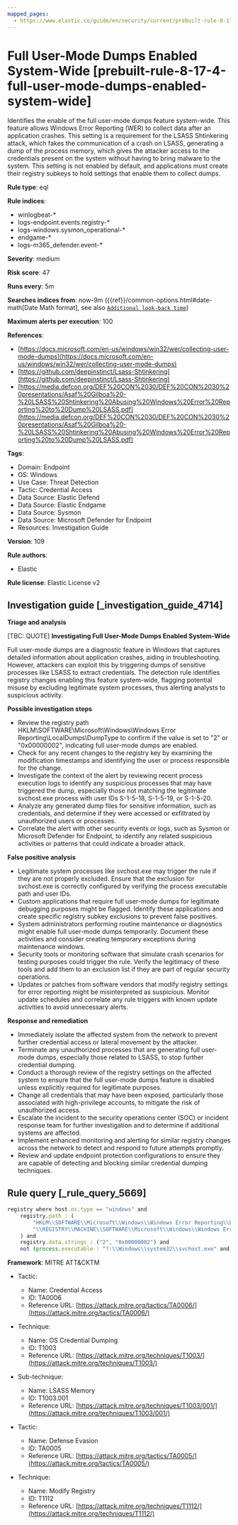 ```yaml
---
mapped_pages:
  - https://www.elastic.co/guide/en/security/current/prebuilt-rule-8-17-4-full-user-mode-dumps-enabled-system-wide.html
---
```


# Full User-Mode Dumps Enabled System-Wide [prebuilt-rule-8-17-4-full-user-mode-dumps-enabled-system-wide]

Identifies the enable of the full user-mode dumps feature system-wide. This feature allows Windows Error Reporting (WER) to collect data after an application crashes. This setting is a requirement for the LSASS Shtinkering attack, which fakes the communication of a crash on LSASS, generating a dump of the process memory, which gives the attacker access to the credentials present on the system without having to bring malware to the system. This setting is not enabled by default, and applications must create their registry subkeys to hold settings that enable them to collect dumps.

**Rule type**: eql

**Rule indices**:

* winlogbeat-*
* logs-endpoint.events.registry-*
* logs-windows.sysmon_operational-*
* endgame-*
* logs-m365_defender.event-*

**Severity**: medium

**Risk score**: 47

**Runs every**: 5m

**Searches indices from**: now-9m ({{ref}}/common-options.html#date-math[Date Math format], see also [`Additional look-back time`](docs-content://solutions/security/detect-and-alert/create-detection-rule.md#rule-schedule))

**Maximum alerts per execution**: 100

**References**:

* [https://docs.microsoft.com/en-us/windows/win32/wer/collecting-user-mode-dumps](https://docs.microsoft.com/en-us/windows/win32/wer/collecting-user-mode-dumps)
* [https://github.com/deepinstinct/Lsass-Shtinkering](https://github.com/deepinstinct/Lsass-Shtinkering)
* [https://media.defcon.org/DEF%20CON%2030/DEF%20CON%2030%20presentations/Asaf%20Gilboa%20-%20LSASS%20Shtinkering%20Abusing%20Windows%20Error%20Reporting%20to%20Dump%20LSASS.pdf](https://media.defcon.org/DEF%20CON%2030/DEF%20CON%2030%20presentations/Asaf%20Gilboa%20-%20LSASS%20Shtinkering%20Abusing%20Windows%20Error%20Reporting%20to%20Dump%20LSASS.pdf)

**Tags**:

* Domain: Endpoint
* OS: Windows
* Use Case: Threat Detection
* Tactic: Credential Access
* Data Source: Elastic Defend
* Data Source: Elastic Endgame
* Data Source: Sysmon
* Data Source: Microsoft Defender for Endpoint
* Resources: Investigation Guide

**Version**: 109

**Rule authors**:

* Elastic

**Rule license**: Elastic License v2

## Investigation guide [_investigation_guide_4714]

**Triage and analysis**

[TBC: QUOTE]
**Investigating Full User-Mode Dumps Enabled System-Wide**

Full user-mode dumps are a diagnostic feature in Windows that captures detailed information about application crashes, aiding in troubleshooting. However, attackers can exploit this by triggering dumps of sensitive processes like LSASS to extract credentials. The detection rule identifies registry changes enabling this feature system-wide, flagging potential misuse by excluding legitimate system processes, thus alerting analysts to suspicious activity.

**Possible investigation steps**

* Review the registry path HKLM\SOFTWARE\Microsoft\Windows\Windows Error Reporting\LocalDumps\DumpType to confirm if the value is set to "2" or "0x00000002", indicating full user-mode dumps are enabled.
* Check for any recent changes to the registry key by examining the modification timestamps and identifying the user or process responsible for the change.
* Investigate the context of the alert by reviewing recent process execution logs to identify any suspicious processes that may have triggered the dump, especially those not matching the legitimate svchost.exe process with user IDs S-1-5-18, S-1-5-19, or S-1-5-20.
* Analyze any generated dump files for sensitive information, such as credentials, and determine if they were accessed or exfiltrated by unauthorized users or processes.
* Correlate the alert with other security events or logs, such as Sysmon or Microsoft Defender for Endpoint, to identify any related suspicious activities or patterns that could indicate a broader attack.

**False positive analysis**

* Legitimate system processes like svchost.exe may trigger the rule if they are not properly excluded. Ensure that the exclusion for svchost.exe is correctly configured by verifying the process executable path and user IDs.
* Custom applications that require full user-mode dumps for legitimate debugging purposes might be flagged. Identify these applications and create specific registry subkey exclusions to prevent false positives.
* System administrators performing routine maintenance or diagnostics might enable full user-mode dumps temporarily. Document these activities and consider creating temporary exceptions during maintenance windows.
* Security tools or monitoring software that simulate crash scenarios for testing purposes could trigger the rule. Verify the legitimacy of these tools and add them to an exclusion list if they are part of regular security operations.
* Updates or patches from software vendors that modify registry settings for error reporting might be misinterpreted as suspicious. Monitor update schedules and correlate any rule triggers with known update activities to avoid unnecessary alerts.

**Response and remediation**

* Immediately isolate the affected system from the network to prevent further credential access or lateral movement by the attacker.
* Terminate any unauthorized processes that are generating full user-mode dumps, especially those related to LSASS, to stop further credential dumping.
* Conduct a thorough review of the registry settings on the affected system to ensure that the full user-mode dumps feature is disabled unless explicitly required for legitimate purposes.
* Change all credentials that may have been exposed, particularly those associated with high-privilege accounts, to mitigate the risk of unauthorized access.
* Escalate the incident to the security operations center (SOC) or incident response team for further investigation and to determine if additional systems are affected.
* Implement enhanced monitoring and alerting for similar registry changes across the network to detect and respond to future attempts promptly.
* Review and update endpoint protection configurations to ensure they are capable of detecting and blocking similar credential dumping techniques.


## Rule query [_rule_query_5669]

```js
registry where host.os.type == "windows" and
    registry.path : (
        "HKLM\\SOFTWARE\\Microsoft\\Windows\\Windows Error Reporting\\LocalDumps\\DumpType",
        "\\REGISTRY\\MACHINE\\SOFTWARE\\Microsoft\\Windows\\Windows Error Reporting\\LocalDumps\\DumpType"
    ) and
    registry.data.strings : ("2", "0x00000002") and
    not (process.executable : "?:\\Windows\\system32\\svchost.exe" and user.id : ("S-1-5-18", "S-1-5-19", "S-1-5-20"))
```

**Framework**: MITRE ATT&CKTM

* Tactic:

    * Name: Credential Access
    * ID: TA0006
    * Reference URL: [https://attack.mitre.org/tactics/TA0006/](https://attack.mitre.org/tactics/TA0006/)

* Technique:

    * Name: OS Credential Dumping
    * ID: T1003
    * Reference URL: [https://attack.mitre.org/techniques/T1003/](https://attack.mitre.org/techniques/T1003/)

* Sub-technique:

    * Name: LSASS Memory
    * ID: T1003.001
    * Reference URL: [https://attack.mitre.org/techniques/T1003/001/](https://attack.mitre.org/techniques/T1003/001/)

* Tactic:

    * Name: Defense Evasion
    * ID: TA0005
    * Reference URL: [https://attack.mitre.org/tactics/TA0005/](https://attack.mitre.org/tactics/TA0005/)

* Technique:

    * Name: Modify Registry
    * ID: T1112
    * Reference URL: [https://attack.mitre.org/techniques/T1112/](https://attack.mitre.org/techniques/T1112/)



